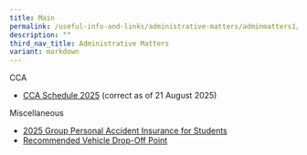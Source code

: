 ```yaml
---
title: Main
permalink: /useful-info-and-links/administrative-matters/adminmatters1/
description: ""
third_nav_title: Administrative Matters
variant: markdown
---
```

CCA

* [CCA Schedule 2025](/files/2025_CCA_schedule___Venues___Schedule.pdf) (correct as of 21 August 2025)

Miscellaneous

* [2025 Group Personal Accident Insurance for Students](/files/Product_Fact_Sheet__Year_2025_.pdf)
* [Recommended Vehicle Drop-Off Point](/files/Recommended%20Drop%20Off%20Point.pdf)
[]()